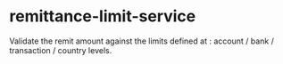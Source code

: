# remittance-limit-service
Validate the remit amount against the limits defined at : account / bank / transaction / country levels.
